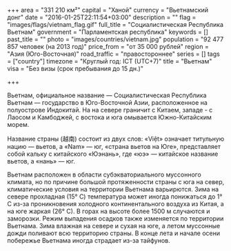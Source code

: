 +++
area = "331 210 км²"
capital = "Ханой"
currency = "Вьетнамский донг"
date = "2016-01-25T22:11:54+03:00"
description = ""
flag = "images/flags/vietnam_flag.gif"
full_title = "Социалистическая Республика Вьетнам"
government = "Парламентская республика"
keywords = []
past_title = ""
photo = "images/countries/vietnam.jpg"
population = "92 477 857 человек (на 2013 год)"
price_from = "от 35 000 рублей"
region = "Азия (Юго-Восточная)"
road_traffic = "правостороннее"
series = []
tags = ["country"]
timezone = "Круглый год: ICT (UTC+7)"
title = "Вьетнам"
visa = "Без визы (срок пребывания до 15 дн.)"

+++

Вьетнам, официальное название — Социалистическая Республика Вьетнам — государство в Юго-Восточной Азии, расположенное на полуострове Индокитай. На на севере граничит с Китаем, западе - с Лаосом и Камбоджей, с востока и юга омывается Южно-Китайским морем.

Название страны (越南) состоит из двух слов: «Việt» означает титульную нацию — вьетов, а «Nam» — юг, «страна вьетов на Юге», представляет собой кальку с китайского «Юэнань», где «юэ» — китайское название вьетов, а «нань» — юг.

Вьетнам расположен в области субэкваториального муссонного климата, но по причине большой протяженности страны с юга на север, климатические условия на территории Вьетнама варьирются. Зима на севере прохладная (15° С) температура может иногда понижаться до 1° С из-за проникновения холодного континентального воздуха из Китая, а на юге жаркая (26° С). В горах на высоте более 1500 м случаются и заморозки. Режим выпадения осадков также изменяется по территории Вьетнама. Зима влажная на севере и сухая на юге, а летом муссонные дожди поливают всю территорию страны. В конце лета и начале осени побережье Вьетнама иногда страдает из-за тайфунов.